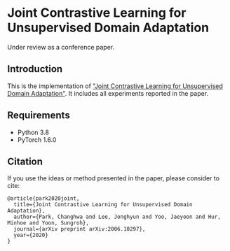 # Joint Contrastive Learning for Unsupervised Domain Adaptation
Under review as a conference paper.

## Introduction
This is the implementation of ["Joint Contrastive Learning for Unsupervised Domain Adaptation"](https://arxiv.org/abs/2006.10297). It includes all experiments reported in the paper.

## Requirements
* Python 3.8
* PyTorch 1.6.0

## Citation
If you use the ideas or method presented in the paper, please consider to cite:
```
@article{park2020joint,
  title={Joint Contrastive Learning for Unsupervised Domain Adaptation},
  author={Park, Changhwa and Lee, Jonghyun and Yoo, Jaeyoon and Hur, Minhoe and Yoon, Sungroh},
  journal={arXiv preprint arXiv:2006.10297},
  year={2020}
}
```
